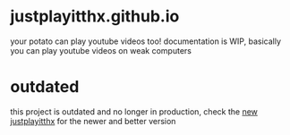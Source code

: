 # justplayitthx.github.io

your potato can play youtube videos too!
documentation is WIP, basically you can play youtube videos on weak computers

# outdated

this project is outdated and no longer in production, check the [new justplayitthx](https://github.com/justplayitthx/justplaytthx) for the newer and better version
